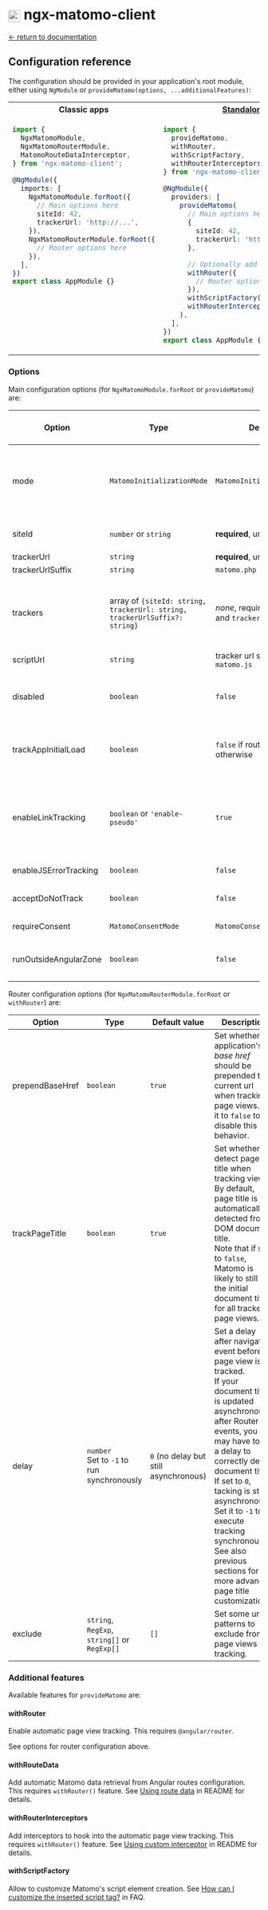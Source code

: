 # <img src="https://github.com/EmmanuelRoux/ngx-matomo/blob/ef38fdae3a5e5b1d1cdb1c9ba9d3a753117b7d80/logo-small.png" alt="matomo-logo" style="height: 24px; vertical-align: middle;" /> ngx-matomo-client

[← return to documentation](/README.md)

## Configuration reference

The configuration should be provided in your application's root module, either using `NgModule` or `provideMatomo(options, ...additionalFeatures)`:

<table>
<tr>
<th>Classic apps</th>
<th><a href="https://angular.io/guide/standalone-components">Standalone</a> apps</th>
</tr>
<tr>
<td valign="top">

<!-- prettier-ignore -->
```ts
import {
  NgxMatomoModule,
  NgxMatomoRouterModule,
  MatomoRouteDataInterceptor,
} from 'ngx-matomo-client';

@NgModule({
  imports: [
    NgxMatomoModule.forRoot({
      // Main options here
      siteId: 42,
      trackerUrl: 'http://...',
    }),
    NgxMatomoRouterModule.forRoot({
      // Router options here
    }),
  ],
})
export class AppModule {}
```

</td>
<td valign="top">

<!-- prettier-ignore -->
```ts
import {
  provideMatomo,
  withRouter,
  withScriptFactory,
  withRouterInterceptors,
} from 'ngx-matomo-client';

@NgModule({
  providers: [
    provideMatomo(
      // Main options here
      {
        siteId: 42,
        trackerUrl: 'http://...',
      },

      // Optionally add one or more features:
      withRouter({
        // Router options here
      }),
      withScriptFactory(),
      withRouterInterceptors()
    ),
  ],
})
export class AppModule {}
```

</td>
</tr>
</table>

### Options

Main configuration options (for `NgxMatomoModule.forRoot` or `provideMatomo`) are:

| Option                | Type                                                                       | Default value                                                  | Description                                                                                                                                                                                                                                            | Available in `MANUAL` mode |
| --------------------- | -------------------------------------------------------------------------- | -------------------------------------------------------------- | ------------------------------------------------------------------------------------------------------------------------------------------------------------------------------------------------------------------------------------------------------ | -------------------------- |
| mode                  | `MatomoInitializationMode`                                                 | `MatomoInitializationMode.AUTO`                                | Set whether tracking code should be automatically embedded or not. <br>If set to `MatomoInitializationMode.MANUAL`, some other option cannot be used.                                                                                                  | -                          |
| siteId                | `number` or `string`                                                       | <b>required</b>, unless `trackers` is set                      | Your Matomo site id (may be found in your Matomo server's settings).                                                                                                                                                                                   | no                         |
| trackerUrl            | `string`                                                                   | <b>required</b>, unless `trackers` is set                      | Your Matomo server url.                                                                                                                                                                                                                                | no                         |
| trackerUrlSuffix      | `string`                                                                   | `matomo.php`                                                   | Suffix to append to `trackerUrl`.                                                                                                                                                                                                                      | no                         |
| trackers              | array of `{siteId: string, trackerUrl: string, trackerUrlSuffix?: string}` | <i>none</i>, required unless `siteId` and `trackerUrl` are set | A list of multiple Matomo servers. Note that tracking code will be downloaded from the FIRST tracker in the list (unless `scriptUrl` option is set). Mutually exclusive with the three previous options.                                               | no                         |
| scriptUrl             | `string`                                                                   | tracker url suffixed with `matomo.js`                          | Url of Matomo tracker's script.                                                                                                                                                                                                                        | no                         |
| disabled              | `boolean`                                                                  | `false`                                                        | If set to `true` then all tracking operations become no-op. Note that in this case, all getter methods will return rejected Promises.                                                                                                                  | yes                        |
| trackAppInitialLoad   | `boolean`                                                                  | `false` if router is enabled, `true` otherwise                 | If set to `true`, will call trackPageView on application init. This should probably never be used on a routed single-page application.                                                                                                                 | yes                        |
| enableLinkTracking    | `boolean` or `'enable-pseudo'`                                             | `true`                                                         | If set to `true` (the default), enable link tracking, excluding middle-clicks and contextmenu events.<br>If set to `enable-pseudo`, enable link tracking, including middle-clicks and contextmenu events.<br>If set to `false`, disable link tracking. | yes                        |
| enableJSErrorTracking | `boolean`                                                                  | `false`                                                        | If set to `true`, enable JS errors tracking.                                                                                                                                                                                                           | yes                        |
| acceptDoNotTrack      | `boolean`                                                                  | `false`                                                        | Set whether to not track users who opt out of tracking using <i>Do Not Track</i> setting                                                                                                                                                               | yes                        |
| requireConsent        | `MatomoConsentMode`                                                        | `MatomoConsentMode.NONE`                                       | Configure user consent requirement.                                                                                                                                                                                                                    | yes                        |
| runOutsideAngularZone | `boolean`                                                                  | `false`                                                        | If set to `true`, will run matomo calls outside of angular's NgZone. This may help if the call causes the app to freeze.                                                                                                                               | yes                        |

Router configuration options (for `NgxMatomoRouterModule.forRoot` or `withRouter`) are:

| Option          | Type                                         | Default value                         | Description                                                                                                                                                                                                                                                                                                                                                                             |
| --------------- | -------------------------------------------- | ------------------------------------- | --------------------------------------------------------------------------------------------------------------------------------------------------------------------------------------------------------------------------------------------------------------------------------------------------------------------------------------------------------------------------------------- |
| prependBaseHref | `boolean`                                    | `true`                                | Set whether the application's <i>base href</i> should be prepended to current url when tracking page views. Set it to `false` to disable this behavior.                                                                                                                                                                                                                                 |
| trackPageTitle  | `boolean`                                    | `true`                                | Set whether to detect page title when tracking views. <br>By default, page title is automatically detected from DOM document title. <br>Note that if set to `false`, Matomo is likely to still use the initial document title for all tracked page views.                                                                                                                               |
| delay           | `number`<br>Set to `-1` to run synchronously | `0` (no delay but still asynchronous) | Set a delay after navigation event before page view is tracked. <br>If your document title is updated asynchronously after Router events, you may have to set a delay to correctly detect document title. <br>If set to `0`, tacking is still asynchronous. Set it to `-1` to execute tracking synchronously.<br>See also previous sections for more advanced page title customization. |
| exclude         | `string`, `RegExp`, `string[]` or `RegExp[]` | `[]`                                  | Set some url patterns to exclude from page views tracking.                                                                                                                                                                                                                                                                                                                              |

### Additional features

Available features for `provideMatomo` are:

#### withRouter

Enable automatic page view tracking. This requires `@angular/router`.

See options for router configuration above.

#### withRouteData

Add automatic Matomo data retrieval from Angular routes configuration. This requires `withRouter()` feature. See [Using route data](/README.md#using-route-data) in README for details.

#### withRouterInterceptors

Add interceptors to hook into the automatic page view tracking. This requires `withRouter()` feature. See [Using custom interceptor](/README.md#using-custom-interceptor) in README for details.

#### withScriptFactory

Allow to customize Matomo's script element creation. See [How can I customize the inserted script tag?](/README.md#how-can-i-customize-the-inserted-script-tag) in FAQ.
